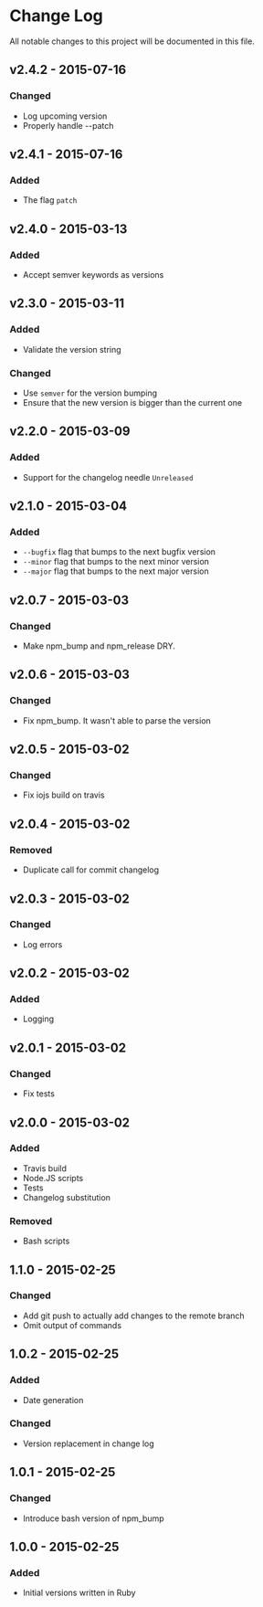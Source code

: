 # Change Log
All notable changes to this project will be documented in this file.

## v2.4.2 - 2015-07-16
### Changed
- Log upcoming version
- Properly handle --patch

## v2.4.1 - 2015-07-16
### Added
- The flag `patch`

## v2.4.0 - 2015-03-13
### Added
- Accept semver keywords as versions

## v2.3.0 - 2015-03-11
### Added
- Validate the version string

### Changed
- Use `semver` for the version bumping
- Ensure that the new version is bigger than the current one

## v2.2.0 - 2015-03-09
### Added
- Support for the changelog needle `Unreleased`

## v2.1.0 - 2015-03-04
### Added
- `--bugfix` flag that bumps to the next bugfix version
- `--minor` flag that bumps to the next minor version
- `--major` flag that bumps to the next major version

## v2.0.7 - 2015-03-03
### Changed
- Make npm_bump and npm_release DRY.

## v2.0.6 - 2015-03-03
### Changed
- Fix npm_bump. It wasn't able to parse the version

## v2.0.5 - 2015-03-02
### Changed
- Fix iojs build on travis

## v2.0.4 - 2015-03-02
### Removed
- Duplicate call for commit changelog

## v2.0.3 - 2015-03-02
### Changed
- Log errors

## v2.0.2 - 2015-03-02
### Added
- Logging

## v2.0.1 - 2015-03-02
### Changed
- Fix tests

## v2.0.0 - 2015-03-02
### Added
- Travis build
- Node.JS scripts
- Tests
- Changelog substitution

### Removed
- Bash scripts

## 1.1.0 - 2015-02-25
### Changed
- Add git push to actually add changes to the remote branch
- Omit output of commands

## 1.0.2 - 2015-02-25
### Added
- Date generation

### Changed
- Version replacement in change log

## 1.0.1 - 2015-02-25
### Changed
- Introduce bash version of npm_bump

## 1.0.0 - 2015-02-25
### Added
- Initial versions written in Ruby
